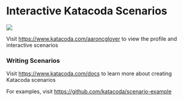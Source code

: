 # Interactive Katacoda Scenarios

[![](http://shields.katacoda.com/katacoda/aaroncglover/count.svg)](https://www.katacoda.com/aaroncglover "Get your profile on Katacoda.com")

Visit https://www.katacoda.com/aaroncglover to view the profile and interactive scenarios

### Writing Scenarios
Visit https://www.katacoda.com/docs to learn more about creating Katacoda scenarios

For examples, visit https://github.com/katacoda/scenario-example
